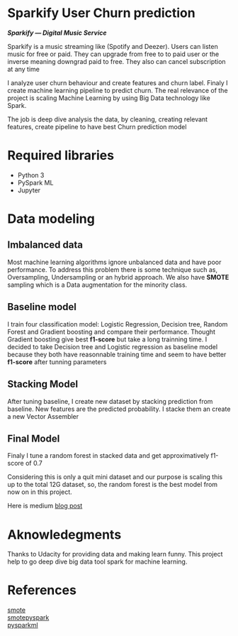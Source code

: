 # Sparkify User Churn prediction


***Sparkify — Digital Music Service***

Sparkify is a music streaming like (Spotify and Deezer). Users can listen music for free or paid.
They can upgrade from free to to paid user or the inverse meaning downgrad paid to free. They also can 
cancel subscription at any time

I analyze user churn behaviour and create features and churn label.
Finaly I create machine learning pipeline to predict churn.
The real relevance of the project is scaling Machine Learning by using Big Data technology like Spark.

The job is deep dive analysis the data, by cleaning, creating relevant features, create pipeline to have best Churn prediction model


# Required libraries
- Python 3
- PySpark ML
- Jupyter

# Data modeling

 ## Imbalanced data
 Most machine learning algorithms ignore unbalanced data and have poor performance.
 To address this problem there is some technique such as, Oversampling, Undersampling or an hybrid approach.
 We also have **SMOTE** sampling which is a Data augmentation for the minority class.
 ## Baseline model
 I train four classification model: Logistic Regression, Decision tree, Random Forest and Gradient boosting and  compare their performance.
 Thought Gradient boosting give best **f1-score** but take a long trainning time. I decided to take Decision tree and Logistic regression  as baseline
 model because they  both have reasonnable training time and seem to have better **f1-score** after tunning parameters 

## Stacking Model
After tuning baseline, I create new dataset by stacking prediction from baseline.
New features are the predicted probability. I stacke them an create a new Vector Assembler
## Final Model
Finaly I tune a random forest in stacked data and get approximatively  f1-score of 0.7

Considering this is only a quit mini dataset and our purpose is scaling this up to the total 12G dataset, so, the random forest is the best model from now on in this project.

Here is  medium [blog post](https://medium.com/p/e8d57c27f879/edit)

# Aknowledegments
Thanks to Udacity for providing data and making learn funny. This project help to go deep dive big data tool spark  for machine learning.
# References
[smote](https://machinelearningmastery.com/smote-oversampling-for-imbalanced-classification/)<br>
[smotepyspark](https://medium.com/@haoyunlai/smote-implementation-in-pyspark-76ec4ffa2f1d)<br>
[pysparkml](https://spark.apache.org/docs/2.2.0/ml-features.html)


